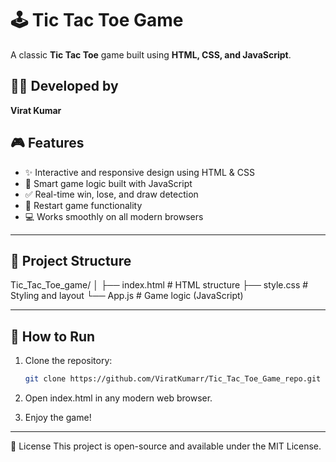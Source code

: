 # 🕹️ Tic Tac Toe Game

A classic **Tic Tac Toe** game built using **HTML, CSS, and JavaScript**.

## 👨‍💻 Developed by
**Virat Kumar**

## 🎮 Features

- ✨ Interactive and responsive design using HTML & CSS
- 🧠 Smart game logic built with JavaScript
- ✅ Real-time win, lose, and draw detection
- 🔄 Restart game functionality
- 💻 Works smoothly on all modern browsers
- - -

## 📁 Project Structure

Tic_Tac_Toe_game/ │ ├── index.html # HTML structure ├── style.css # Styling and layout └── App.js # Game logic (JavaScript)

---

## 🚀 How to Run

1. Clone the repository:
   ```bash
   git clone https://github.com/ViratKumarr/Tic_Tac_Toe_Game_repo.git

2. Open index.html in any modern web browser.

3. Enjoy the game!
- - -

📃 License
This project is open-source and available under the MIT License.

